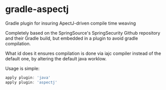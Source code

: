 gradle-aspectj
==============

Gradle plugin for insuring ApectJ-driven compile time weaving

Completely based on the SpringSource's SpringSecurity Github repository and their Gradle build,
but embedded in a plugin to avoid gradle compilation.

What id does it ensures compilation is done via iajc compiler instead of the default one, by
altering the default java worklow.

Usage is simple:

```groovy
apply plugin: 'java'
apply plugin: 'aspectj'
```

